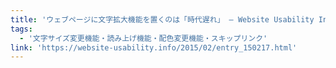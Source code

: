 ```yaml
---
title: 'ウェブページに文字拡大機能を置くのは「時代遅れ」 — Website Usability Info'
tags:
  - '文字サイズ変更機能・読み上げ機能・配色変更機能・スキップリンク'
link: 'https://website-usability.info/2015/02/entry_150217.html'
---
```

